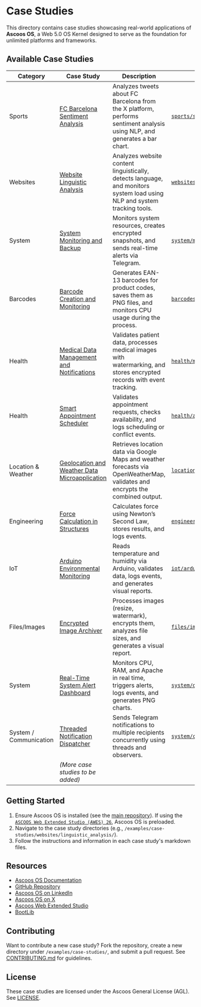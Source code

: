 # Case Studies

This directory contains case studies showcasing real-world applications of **Ascoos OS**, a Web 5.0 OS Kernel designed to serve as the foundation for unlimited platforms and frameworks.

## Available Case Studies
| Category | Case Study | Description | Directory |
|----------|------------|-------------|-----------|
| Sports | [FC Barcelona Sentiment Analysis](./sports/sentiment_analysis/) | Analyzes tweets about FC Barcelona from the X platform, performs sentiment analysis using NLP, and generates a bar chart. | [`sports/sentiment_analysis`](./sports/sentiment_analysis/) |
| Websites | [Website Linguistic Analysis](./websites/linguistic_analysis/) | Analyzes website content linguistically, detects language, and monitors system load using NLP and system tracking tools. | [`websites/linguistic_analysis`](./websites/linguistic_analysis/) |
| System | [System Monitoring and Backup](./system/monitoring/) | Monitors system resources, creates encrypted snapshots, and sends real-time alerts via Telegram. | [`system/monitoring`](./system/monitoring/) |
| Barcodes | [Barcode Creation and Monitoring](./barcodes/creation/) | Generates EAN-13 barcodes for product codes, saves them as PNG files, and monitors CPU usage during the process. | [`barcodes/creation`](./barcodes/creation/) |
| Health | [Medical Data Management and Notifications](./health/medical/) | Validates patient data, processes medical images with watermarking, and stores encrypted records with event tracking. | [`health/medical`](./health/medical/) |
| Health | [Smart Appointment Scheduler](./health/appointments/) | Validates appointment requests, checks availability, and logs scheduling or conflict events. | [`health/appointments`](./health/appointments/) |
| Location & Weather | [Geolocation and Weather Data Microapplication](./location/weather/) | Retrieves location data via Google Maps and weather forecasts via OpenWeatherMap, validates and encrypts the combined output. | [`location/weather`](./location/weather/) |
| Engineering | [Force Calculation in Structures](./engineering/forces/) | Calculates force using Newton’s Second Law, stores results, and logs events. | [`engineering/forces`](./engineering/forces/) |
| IoT | [Arduino Environmental Monitoring](./iot/arduino/) | Reads temperature and humidity via Arduino, validates data, logs events, and generates visual reports. | [`iot/arduino`](./iot/arduino/) |
| Files/Images | [Encrypted Image Archiver](./files/images/) | Processes images (resize, watermark), encrypts them, analyzes file sizes, and generates a visual report. | [`files/images`](./files/images/) |
| System | [Real-Time System Alert Dashboard](./system/dashboard/) | Monitors CPU, RAM, and Apache in real time, triggers alerts, logs events, and generates PNG charts. | [`system/dashboard`](./system/dashboard/) |
| System / Communication | [Threaded Notification Dispatcher](./system/communication/) | Sends Telegram notifications to multiple recipients concurrently using threads and observers. | [`system/communication`](./system/communication/) |
| | *(More case studies to be added)* | | |

## Getting Started
1. Ensure Ascoos OS is installed (see the [main repository](https://github.com/ascoos/os)). If using the [`ASCOOS Web Extended Studio (AWES) 26`](https://awes.ascoos.com), Ascoos OS is preloaded.
2. Navigate to the case study directories (e.g., `/examples/case-studies/websites/linguistic_analysis/`).
3. Follow the instructions and information in each case study's markdown files.

## Resources
- [Ascoos OS Documentation](/docs/)
- [GitHub Repository](https://github.com/ascoos/os)
- [Ascoos OS on LinkedIn](https://www.linkedin.com/in/ascoos)
- [Ascoos OS on X](https://www.x.com/ascoos)
- [Ascoos Web Extended Studio](https://awes.ascoos.com)
- [BootLib](https://github.com/ascoos/bootlib)

## Contributing
Want to contribute a new case study? Fork the repository, create a new directory under `/examples/case-studies/`, and submit a pull request. See [CONTRIBUTING.md](/CONTRIBUTING.md) for guidelines.

## License
These case studies are licensed under the Ascoos General License (AGL). See [LICENSE](/LICENSE.md).
